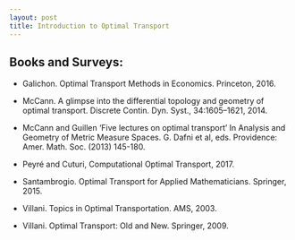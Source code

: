 ```yaml
---
layout: post
title: Introduction to Optimal Transport
---
```


## Books and Surveys: ##

* Galichon. Optimal Transport Methods in Economics. Princeton, 2016.

* McCann. A glimpse into the differential topology and geometry of optimal transport. Discrete Contin. Dyn. Syst., 34:1605–1621, 2014.

* McCann and Guillen ‘Five lectures on optimal transport’ In Analysis and Geometry of Metric Measure Spaces. G. Dafni et al, eds. Providence: Amer. Math. Soc. (2013) 145-180.

* Peyré and Cuturi, Computational Optimal Transport, 2017.

* Santambrogio. Optimal Transport for Applied Mathematicians. Springer, 2015. 

* Villani. Topics in Optimal Transportation. AMS, 2003.

* Villani. Optimal Transport: Old and New. Springer, 2009.

